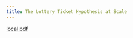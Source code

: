 ```yaml
---
title: The Lottery Ticket Hypothesis at Scale
---
```


[local pdf](../../../pdfs/The%20Lottery%20Ticket%20Hypothesis%20at%20Scale.pdf)
